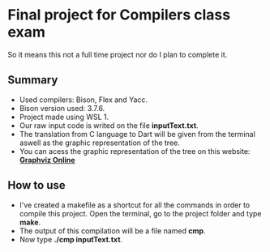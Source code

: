 # Final project for Compilers class exam
So it means this not a full time project nor do I plan to complete it.

## Summary
- Used compilers: Bison, Flex and Yacc.
- Bison version used: 3.7.6.
- Project made using WSL 1.
- Our raw input code is writed on the file **inputText.txt**.
- The translation from C language to Dart will be given from the terminal aswell as the graphic representation of the tree.
- You can acess the graphic representation of the tree on this website: [**Graphviz Online**][1] 

## How to use
- I've created a makefile as a shortcut for all the commands in order to compile this project. Open the terminal, go to the project folder and type **make**.
- The output of this compilation will be a file named **cmp**.
- Now type **./cmp inputText.txt**.


[1]: https://dreampuf.github.io/GraphvizOnline/#graph%20prog%20%7B%0D%0A%20%20%20%20%20%20%20%20%0D%0A%7D